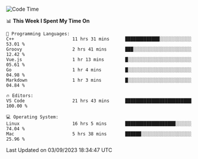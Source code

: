 
<!--START_SECTION:waka-->
![Code Time](http://img.shields.io/badge/Code%20Time-1%2C055%20hrs%2035%20mins-blue)

📊 **This Week I Spent My Time On** 

```text
💬 Programming Languages: 
C++                      11 hrs 31 mins      █████████████░░░░░░░░░░░░   53.01 % 
Groovy                   2 hrs 41 mins       ███░░░░░░░░░░░░░░░░░░░░░░   12.42 % 
Vue.js                   1 hr 13 mins        █░░░░░░░░░░░░░░░░░░░░░░░░   05.61 % 
Go                       1 hr 4 mins         █░░░░░░░░░░░░░░░░░░░░░░░░   04.98 % 
Markdown                 1 hr 3 mins         █░░░░░░░░░░░░░░░░░░░░░░░░   04.84 % 

🔥 Editors: 
VS Code                  21 hrs 43 mins      █████████████████████████   100.00 % 

💻 Operating System: 
Linux                    16 hrs 5 mins       ███████████████████░░░░░░   74.04 % 
Mac                      5 hrs 38 mins       ██████░░░░░░░░░░░░░░░░░░░   25.96 % 
```


 Last Updated on 03/09/2023 18:34:47 UTC
<!--END_SECTION:waka-->

